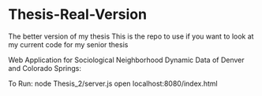 # Thesis-Real-Version
The better version of my thesis 
This is the repo to use if you want to look at my current code for my senior thesis

Web Application for Sociological Neighborhood Dynamic Data of Denver and Colorado Springs:

To Run:
node Thesis_2/server.js
open localhost:8080/index.html
